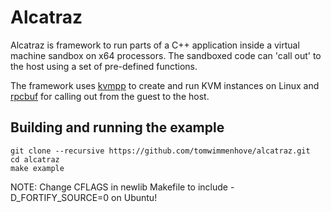 # Alcatraz

Alcatraz is framework to run parts of a C++ application inside a virtual machine sandbox on x64 processors. The sandboxed code can 'call out' to the host using a set of pre-defined functions.

The framework uses [kvmpp](https://github.com/tomwimmenhove/kvmpp/) to create and run KVM instances on Linux and [rpcbuf](https://github.com/tomwimmenhove/rpcbuf/) for calling out from the guest to the host.

## Building and running the example
```
git clone --recursive https://github.com/tomwimmenhove/alcatraz.git
cd alcatraz
make example
```


NOTE: Change CFLAGS in newlib Makefile to include -D_FORTIFY_SOURCE=0 on Ubuntu!

